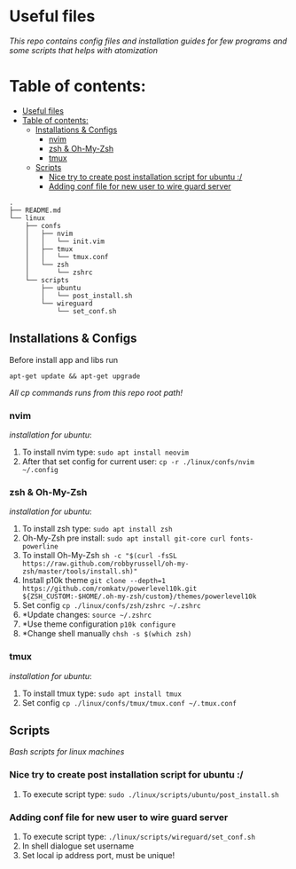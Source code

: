 # Useful files

_This repo contains config files and installation guides for few programs and some scripts that helps with atomization_

# Table of contents:

- [Useful files](#useful-files)
- [Table of contents:](#table-of-contents)
  - [Installations \& Configs](#installations--configs)
    - [nvim](#nvim)
    - [zsh \& Oh-My-Zsh](#zsh--oh-my-zsh)
    - [tmux](#tmux)
  - [Scripts](#scripts)
    - [Nice try to create post installation script for ubuntu :/](#nice-try-to-create-post-installation-script-for-ubuntu-)
    - [Adding conf file for new user to wire guard server](#adding-conf-file-for-new-user-to-wire-guard-server)

```
.
├── README.md
└── linux
    ├── confs
    │   ├── nvim
    │   │   └── init.vim
    │   ├── tmux
    │   │   └── tmux.conf
    │   └── zsh
    │       └── zshrc
    └── scripts
        ├── ubuntu
        │   └── post_install.sh
        └── wireguard
            └── set_conf.sh
```

## Installations & Configs

Before install app and libs run

```apt-get update && apt-get upgrade```

_All cp commands runs from this repo root path!_

### nvim

_installation for ubuntu_:

1. To install nvim type:
   ```sudo apt install neovim```
2. After that set config for current user:
   ```cp -r ./linux/confs/nvim ~/.config```

### zsh & Oh-My-Zsh

_installation for ubuntu_:

1. To install zsh type:
   ```sudo apt install zsh```
2. Oh-My-Zsh pre install:
   ```sudo apt install git-core curl fonts-powerline```
3. To install Oh-My-Zsh
   ```sh -c "$(curl -fsSL https://raw.github.com/robbyrussell/oh-my-zsh/master/tools/install.sh)"```
4. Install p10k theme
   ```git clone --depth=1 https://github.com/romkatv/powerlevel10k.git ${ZSH_CUSTOM:-$HOME/.oh-my-zsh/custom}/themes/powerlevel10k```
5. Set config
   ```cp ./linux/confs/zsh/zshrc ~/.zshrc```
6. *Update changes:
   ```source ~/.zshrc```
7. *Use theme configuration
   ```p10k configure```
8. *Change shell manually
   ```chsh -s $(which zsh)```

### tmux

_installation for ubuntu_:

1. To install tmux type:
   ```sudo apt install tmux```
2. Set config
   ```cp ./linux/confs/tmux/tmux.conf ~/.tmux.conf```

## Scripts

_Bash scripts for linux machines_

### Nice try to create post installation script for ubuntu :/

1. To execute script type:
   ```sudo ./linux/scripts/ubuntu/post_install.sh```

### Adding conf file for new user to wire guard server

1. To execute script type:
   ```./linux/scripts/wireguard/set_conf.sh```
2. In shell dialogue set username
3. Set local ip address port, must be unique!
